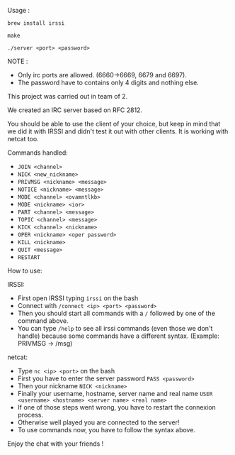 Usage :

`brew install irssi`
    
`make`
    
`./server <port> <password>`

NOTE :
  - Only irc ports are allowed. (6660->6669, 6679 and 6697).
  - The password have to contains only 4 digits and nothing else.

This project was carried out in team of 2.

We created an IRC server based on RFC 2812.

You should be able to use the client of your choice, but keep in mind that we did it with IRSSI and didn't test it out with other clients.
It is working with netcat too.

Commands handled:
- `JOIN <channel>`
- `NICK <new_nickname>`
- `PRIVMSG <nickname> <message>`
- `NOTICE <nickname> <message>`
- `MODE <channel> <ovamntlkb>`
- `MODE <nickname> <ior>`
- `PART <channel> <message>`
- `TOPIC <channel> <message>`
- `KICK <channel> <nickname>`
- `OPER <nickname> <oper password>`
- `KILL <nickname>`
- `QUIT <message>`
- `RESTART`
    
How to use:

IRSSI:
        
- First open IRSSI typing `irssi` on the bash
- Connect with `/connect <ip> <port> <password>`
- Then you should start all commands with a `/` followed by one of the command above.
- You can type `/help` to see all irssi commands (even those we don't handle) because some commands have a different syntax. (Example: PRIVMSG -> /msg)
          
netcat:
      
- Type `nc <ip> <port>` on the bash
- First you have to enter the server password `PASS <password>`
- Then your nickname `NICK <nickname>`
- Finally your username, hostname, server name and real name `USER <username> <hostname> <server name> <real name>`
- If one of those steps went wrong, you have to restart the connexion process.
- Otherwise well played you are connected to the server!
- To use commands now, you have to follow the syntax above.


Enjoy the chat with your friends !
